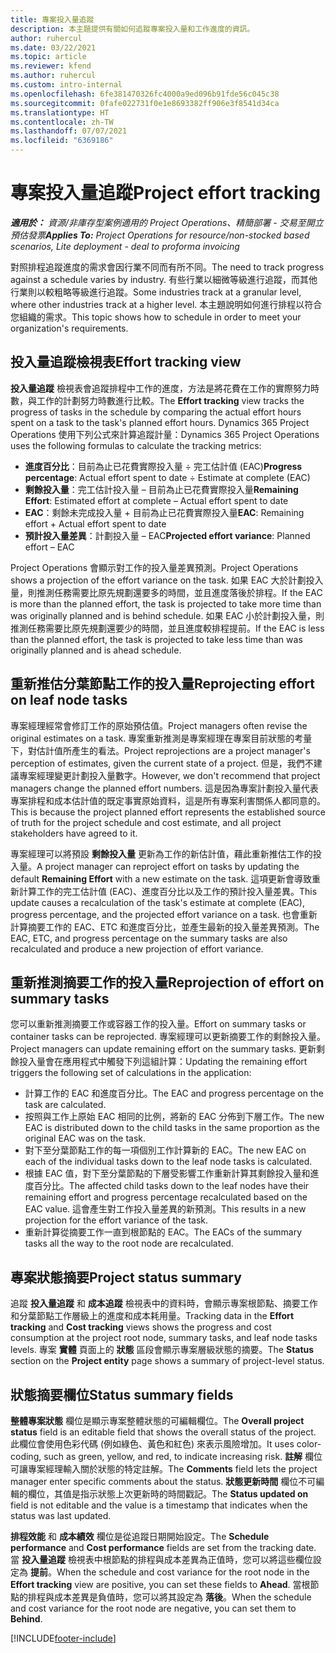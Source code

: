 ```yaml
---
title: 專案投入量追蹤
description: 本主題提供有關如何追蹤專案投入量和工作進度的資訊。
author: ruhercul
ms.date: 03/22/2021
ms.topic: article
ms.reviewer: kfend
ms.author: ruhercul
ms.custom: intro-internal
ms.openlocfilehash: 6fe381470326fc4000a9ed096b91fde56c045c38
ms.sourcegitcommit: 0fafe022731f0e1e8693382ff906e3f8541d34ca
ms.translationtype: HT
ms.contentlocale: zh-TW
ms.lasthandoff: 07/07/2021
ms.locfileid: "6369186"
---
```

# <a name="project-effort-tracking"></a><span data-ttu-id="d7ce6-103">專案投入量追蹤</span><span class="sxs-lookup"><span data-stu-id="d7ce6-103">Project effort tracking</span></span>

<span data-ttu-id="d7ce6-104">_**適用於：** 資源/非庫存型案例適用的 Project Operations、精簡部署 - 交易至開立預估發票_</span><span class="sxs-lookup"><span data-stu-id="d7ce6-104">_**Applies To:** Project Operations for resource/non-stocked based scenarios, Lite deployment - deal to proforma invoicing_</span></span>

<span data-ttu-id="d7ce6-105">對照排程追蹤進度的需求會因行業不同而有所不同。</span><span class="sxs-lookup"><span data-stu-id="d7ce6-105">The need to track progress against a schedule varies by industry.</span></span> <span data-ttu-id="d7ce6-106">有些行業以細微等級進行追蹤，而其他行業則以較粗略等級進行追蹤。</span><span class="sxs-lookup"><span data-stu-id="d7ce6-106">Some industries track at a granular level, where other industries track at a higher level.</span></span> <span data-ttu-id="d7ce6-107">本主題說明如何進行排程以符合您組織的需求。</span><span class="sxs-lookup"><span data-stu-id="d7ce6-107">This topic shows how to schedule in order to meet your organization's requirements.</span></span>

## <a name="effort-tracking-view"></a><span data-ttu-id="d7ce6-108">投入量追蹤檢視表</span><span class="sxs-lookup"><span data-stu-id="d7ce6-108">Effort tracking view</span></span>

<span data-ttu-id="d7ce6-109">**投入量追蹤** 檢視表會追蹤排程中工作的進度，方法是將花費在工作的實際努力時數，與工作的計劃努力時數進行比較。</span><span class="sxs-lookup"><span data-stu-id="d7ce6-109">The **Effort tracking** view tracks the progress of tasks in the schedule by comparing the actual effort hours spent on a task to the task's planned effort hours.</span></span> <span data-ttu-id="d7ce6-110">Dynamics 365 Project Operations 使用下列公式來計算追蹤計量：</span><span class="sxs-lookup"><span data-stu-id="d7ce6-110">Dynamics 365 Project Operations uses the following formulas to calculate the tracking metrics:</span></span>

- <span data-ttu-id="d7ce6-111">**進度百分比**：目前為止已花費實際投入量 ÷ 完工估計值 (EAC)</span><span class="sxs-lookup"><span data-stu-id="d7ce6-111">**Progress percentage**: Actual effort spent to date ÷ Estimate at complete (EAC)</span></span> 
- <span data-ttu-id="d7ce6-112">**剩餘投入量**：完工估計投入量 – 目前為止已花費實際投入量</span><span class="sxs-lookup"><span data-stu-id="d7ce6-112">**Remaining Effort**: Estimated effort at complete – Actual effort spent to date</span></span> 
- <span data-ttu-id="d7ce6-113">**EAC**：剩餘未完成投入量 + 目前為止已花費實際投入量</span><span class="sxs-lookup"><span data-stu-id="d7ce6-113">**EAC**: Remaining effort + Actual effort spent to date</span></span> 
- <span data-ttu-id="d7ce6-114">**預計投入量差異**：計劃投入量 – EAC</span><span class="sxs-lookup"><span data-stu-id="d7ce6-114">**Projected effort variance**: Planned effort – EAC</span></span>

<span data-ttu-id="d7ce6-115">Project Operations 會顯示對工作的投入量差異預測。</span><span class="sxs-lookup"><span data-stu-id="d7ce6-115">Project Operations shows a projection of the effort variance on the task.</span></span> <span data-ttu-id="d7ce6-116">如果 EAC 大於計劃投入量，則推測任務需要比原先規劃還要多的時間，並且進度落後於排程。</span><span class="sxs-lookup"><span data-stu-id="d7ce6-116">If the EAC is more than the planned effort, the task is projected to take more time than was originally planned and is behind schedule.</span></span> <span data-ttu-id="d7ce6-117">如果 EAC 小於計劃投入量，則推測任務需要比原先規劃還要少的時間，並且進度較排程提前。</span><span class="sxs-lookup"><span data-stu-id="d7ce6-117">If the EAC is less than the planned effort, the task is projected to take less time than was originally planned and is ahead schedule.</span></span>

## <a name="reprojecting-effort-on-leaf-node-tasks"></a><span data-ttu-id="d7ce6-118">重新推估分葉節點工作的投入量</span><span class="sxs-lookup"><span data-stu-id="d7ce6-118">Reprojecting effort on leaf node tasks</span></span>

<span data-ttu-id="d7ce6-119">專案經理經常會修訂工作的原始預估值。</span><span class="sxs-lookup"><span data-stu-id="d7ce6-119">Project managers often revise the original estimates on a task.</span></span> <span data-ttu-id="d7ce6-120">專案重新推測是專案經理在專案目前狀態的考量下，對估計值所產生的看法。</span><span class="sxs-lookup"><span data-stu-id="d7ce6-120">Project reprojections are a project manager's perception of estimates, given the current state of a project.</span></span> <span data-ttu-id="d7ce6-121">但是，我們不建議專案經理變更計劃投入量數字。</span><span class="sxs-lookup"><span data-stu-id="d7ce6-121">However, we don't recommend that project managers change the planned effort numbers.</span></span> <span data-ttu-id="d7ce6-122">這是因為專案計劃投入量代表專案排程和成本估計值的既定事實原始資料，這是所有專案利害關係人都同意的。</span><span class="sxs-lookup"><span data-stu-id="d7ce6-122">This is because the project planned effort represents the established source of truth for the project schedule and cost estimate, and all project stakeholders have agreed to it.</span></span>

<span data-ttu-id="d7ce6-123">專案經理可以將預設 **剩餘投入量** 更新為工作的新估計值，藉此重新推估工作的投入量。</span><span class="sxs-lookup"><span data-stu-id="d7ce6-123">A project manager can reproject effort on tasks by updating the default **Remaining Effort** with a new estimate on the task.</span></span> <span data-ttu-id="d7ce6-124">這項更新會導致重新計算工作的完工估計值 (EAC)、進度百分比以及工作的預計投入量差異。</span><span class="sxs-lookup"><span data-stu-id="d7ce6-124">This update causes a recalculation of the task's estimate at complete (EAC), progress percentage, and the projected effort variance on a task.</span></span> <span data-ttu-id="d7ce6-125">也會重新計算摘要工作的 EAC、ETC 和進度百分比，並產生最新的投入量差異預測。</span><span class="sxs-lookup"><span data-stu-id="d7ce6-125">The EAC, ETC, and progress percentage on the summary tasks are also recalculated and produce a new projection of effort variance.</span></span>

## <a name="reprojection-of-effort-on-summary-tasks"></a><span data-ttu-id="d7ce6-126">重新推測摘要工作的投入量</span><span class="sxs-lookup"><span data-stu-id="d7ce6-126">Reprojection of effort on summary tasks</span></span>

<span data-ttu-id="d7ce6-127">您可以重新推測摘要工作或容器工作的投入量。</span><span class="sxs-lookup"><span data-stu-id="d7ce6-127">Effort on summary tasks or container tasks can be reprojected.</span></span> <span data-ttu-id="d7ce6-128">專案經理可以更新摘要工作的剩餘投入量。</span><span class="sxs-lookup"><span data-stu-id="d7ce6-128">Project managers can update remaining effort on the summary tasks.</span></span> <span data-ttu-id="d7ce6-129">更新剩餘投入量會在應用程式中觸發下列這組計算：</span><span class="sxs-lookup"><span data-stu-id="d7ce6-129">Updating the remaining effort triggers the following set of calculations in the application:</span></span>

- <span data-ttu-id="d7ce6-130">計算工作的 EAC 和進度百分比。</span><span class="sxs-lookup"><span data-stu-id="d7ce6-130">The EAC and progress percentage on the task are calculated.</span></span>
- <span data-ttu-id="d7ce6-131">按照與工作上原始 EAC 相同的比例，將新的 EAC 分佈到下層工作。</span><span class="sxs-lookup"><span data-stu-id="d7ce6-131">The new EAC is distributed down to the child tasks in the same proportion as the original EAC was on the task.</span></span>
- <span data-ttu-id="d7ce6-132">對下至分葉節點工作的每一項個別工作計算新的 EAC。</span><span class="sxs-lookup"><span data-stu-id="d7ce6-132">The new EAC on each of the individual tasks down to the leaf node tasks is calculated.</span></span> 
- <span data-ttu-id="d7ce6-133">根據 EAC 值，對下至分葉節點的下層受影響工作重新計算其剩餘投入量和進度百分比。</span><span class="sxs-lookup"><span data-stu-id="d7ce6-133">The affected child tasks down to the leaf nodes have their remaining effort and progress percentage recalculated based on the EAC value.</span></span> <span data-ttu-id="d7ce6-134">這會產生對工作投入量差異的新預測。</span><span class="sxs-lookup"><span data-stu-id="d7ce6-134">This results in a new projection for the effort variance of the task.</span></span> 
- <span data-ttu-id="d7ce6-135">重新計算從摘要工作一直到根節點的 EAC。</span><span class="sxs-lookup"><span data-stu-id="d7ce6-135">The EACs of the summary tasks all the way to the root node are recalculated.</span></span>


## <a name="project-status-summary"></a><span data-ttu-id="d7ce6-136">專案狀態摘要</span><span class="sxs-lookup"><span data-stu-id="d7ce6-136">Project status summary</span></span>

<span data-ttu-id="d7ce6-137">追蹤 **投入量追蹤** 和 **成本追蹤** 檢視表中的資料時，會顯示專案根節點、摘要工作和分葉節點工作層級上的進度和成本耗用量。</span><span class="sxs-lookup"><span data-stu-id="d7ce6-137">Tracking data in the **Effort tracking** and **Cost tracking** views shows the progress and cost consumption at the project root node, summary tasks, and leaf node tasks levels.</span></span> <span data-ttu-id="d7ce6-138">專案 **實體** 頁面上的 **狀態** 區段會顯示專案層級狀態的摘要。</span><span class="sxs-lookup"><span data-stu-id="d7ce6-138">The **Status** section on the **Project entity** page shows a summary of project-level status.</span></span>

## <a name="status-summary-fields"></a><span data-ttu-id="d7ce6-139">狀態摘要欄位</span><span class="sxs-lookup"><span data-stu-id="d7ce6-139">Status summary fields</span></span>

<span data-ttu-id="d7ce6-140">**整體專案狀態** 欄位是顯示專案整體狀態的可編輯欄位。</span><span class="sxs-lookup"><span data-stu-id="d7ce6-140">The **Overall project status** field is an editable field that shows the overall status of the project.</span></span> <span data-ttu-id="d7ce6-141">此欄位會使用色彩代碼 (例如綠色、黃色和紅色) 來表示風險增加。</span><span class="sxs-lookup"><span data-stu-id="d7ce6-141">It uses color-coding, such as green, yellow, and red, to indicate increasing risk.</span></span> <span data-ttu-id="d7ce6-142">**註解** 欄位可讓專案經理輸入關於狀態的特定註解。</span><span class="sxs-lookup"><span data-stu-id="d7ce6-142">The **Comments** field lets the project manager enter specific comments about the status.</span></span> <span data-ttu-id="d7ce6-143">**狀態更新時間** 欄位不可編輯的欄位，其值是指示狀態上次更新時的時間戳記。</span><span class="sxs-lookup"><span data-stu-id="d7ce6-143">The **Status updated on** field is not editable and the value is a timestamp that indicates when the status was last updated.</span></span>

<span data-ttu-id="d7ce6-144">**排程效能** 和 **成本績效** 欄位是從追蹤日期開始設定。</span><span class="sxs-lookup"><span data-stu-id="d7ce6-144">The **Schedule performance** and **Cost performance** fields are set from the tracking date.</span></span> <span data-ttu-id="d7ce6-145">當 **投入量追蹤** 檢視表中根節點的排程與成本差異為正值時，您可以將這些欄位設定為 **提前**。</span><span class="sxs-lookup"><span data-stu-id="d7ce6-145">When the schedule and cost variance for the root node in the **Effort tracking** view are positive, you can set these fields to **Ahead**.</span></span> <span data-ttu-id="d7ce6-146">當根節點的排程與成本差異是負值時，您可以將其設定為 **落後**。</span><span class="sxs-lookup"><span data-stu-id="d7ce6-146">When the schedule and cost variance for the root node are negative, you can set them to **Behind**.</span></span>


[!INCLUDE[footer-include](../includes/footer-banner.md)]
